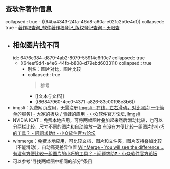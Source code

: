 ## 查软件著作信息
collapsed:: true
	- ((64ba4343-241a-46d8-a60a-e021c2b0e4d1))
	  collapsed:: true
		- [著作权查询_软件著作权登记_版权登记查询 - 天眼查](https://banquan.tianyancha.com/)
- ## 相似图片找不同
  id:: 6476c384-d879-4ab2-8079-55914c6ff0c7
  collapsed:: true
	- ((64eef9d4-a4e6-44fb-b808-d79ebd603311))
	  collapsed:: true
		- 别名：图片对比，图片比较
		- collapsed:: true
		  >参考
			- [[文本与文档]]
			- ((86847960-4ce0-4371-a826-83c00198e8b6))
- imgsli：免费网页应用，无需注册 [Imgsli - 在线，左右滑动，对比照片[一个简单的服务] - 大家的板块 / 青蛙的应用 - 小众软件官方论坛](https://meta.appinn.net/t/topic/42519), [Imgsli](https://imgsli.com/?utm_source=appinn.com)
- NVIDIA ICAT：免费本地应用，可将两幅图片叠加起来然后滑动比较，也可以分两栏比较，尺寸不同的图片和自动缩放一致 [有没有方便比较一组图片的小巧的工具？ - 问题求助❓ - 小众软件官方论坛](https://meta.appinn.net/t/topic/30952/7)
- winmerge：免费本地应用，可比较文档、图片和文件夹，图片支持叠加比较（不能滑动），自动高亮差异位置 [WinMerge - You will see the difference…](https://winmerge.org/), [有没有方便比较一组图片的小巧的工具？ - 问题求助❓ - 小众软件官方论坛](https://meta.appinn.net/t/topic/30952/11)
- 可以参考“寻找两幅图中相同的部分”条目
